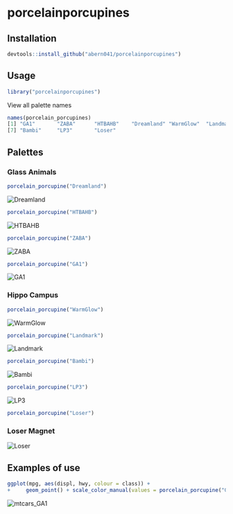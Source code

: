 # porcelainporcupines

Installation
------------

``` r
devtools::install_github("abern041/porcelainporcupines")
```

Usage
-----

``` r
library("porcelainporcupines")
```

View all palette names
``` r
names(porcelain_porcupines)
[1] "GA1"       "ZABA"      "HTBAHB"    "Dreamland" "WarmGlow"  "Landmark" 
[7] "Bambi"     "LP3"       "Loser"
```

Palettes
--------

### Glass Animals

``` r
porcelain_porcupine("Dreamland")
```

![Dreamland](https://user-images.githubusercontent.com/55102014/165415576-a9a37ca5-c2c4-4c7f-86d7-f110d92aeffb.jpg)

``` r
porcelain_porcupine("HTBAHB")
```

![HTBAHB](https://user-images.githubusercontent.com/55102014/165415735-c757f2aa-9099-48c4-ae20-e4b0e7adf17b.jpg)

``` r
porcelain_porcupine("ZABA")
```

![ZABA](https://user-images.githubusercontent.com/55102014/165415785-3b99c591-cf17-4b76-96db-e8dad4a671c1.jpg)

``` r
porcelain_porcupine("GA1")
```

![GA1](https://user-images.githubusercontent.com/55102014/165415841-317155d1-281f-4e96-b85e-be1286d82698.jpg)

### Hippo Campus

``` r
porcelain_porcupine("WarmGlow")
```

![WarmGlow](https://user-images.githubusercontent.com/55102014/165415900-634776c8-ae43-4693-af08-a632df1a6cef.jpg)

``` r
porcelain_porcupine("Landmark")
```

![Landmark](https://user-images.githubusercontent.com/55102014/165416079-8efd28a4-1f39-4746-8f08-42652e58c950.jpg)

``` r
porcelain_porcupine("Bambi")
```

![Bambi](https://user-images.githubusercontent.com/55102014/165416022-6f2aae06-aa73-44f9-b1f6-717494815ae6.jpg)

``` r
porcelain_porcupine("LP3")
```

![LP3](https://user-images.githubusercontent.com/55102014/165416122-886dcf04-cbf3-42fd-a17b-a5f5ac8ee5dd.jpg)

``` r
porcelain_porcupine("Loser")
```

### Loser Magnet

![Loser](https://user-images.githubusercontent.com/55102014/165416183-b93daa98-6024-41a8-9db6-2567456b1472.jpg)


Examples of use
-----

``` r
ggplot(mpg, aes(displ, hwy, colour = class)) + 
+     geom_point() + scale_color_manual(values = porcelain_porcupine("GA1")) + theme_bw()
```

![mtcars_GA1](https://user-images.githubusercontent.com/55102014/170151988-afec9def-27b9-42ca-b2da-84d70386ffb6.jpg)


